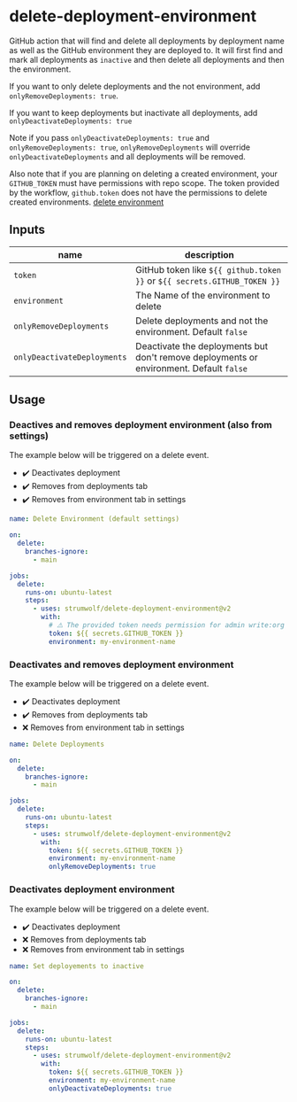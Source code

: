 # delete-deployment-environment

GitHub action that will find and delete all deployments by deployment name as well as the GitHub environment
they are deployed to.
It will first find and mark all deployments as `inactive` and then delete all deployments and then the environment.

If you want to only delete deployments and the not environment, add `onlyRemoveDeployments: true`.

If you want to keep deployments but inactivate all deployments, add `onlyDeactivateDeployments: true`

Note if you pass `onlyDeactivateDeployments: true` and `onlyRemoveDeployments: true`, `onlyRemoveDeployments` will override
`onlyDeactivateDeployments` and all deployments will be removed.

Also note that if you are planning on deleting a created environment, your `GITHUB_TOKEN` must have permissions with repo scope. The token provided by the workflow, `github.token` does not have the permissions to delete created environments. [delete environment](https://docs.github.com/en/rest/reference/repos#delete-an-environment)

## Inputs

| name                        | description                                                                             |
| --------------------------- | --------------------------------------------------------------------------------------- |
| `token`                     | GitHub token like `${{ github.token }}` or `${{ secrets.GITHUB_TOKEN }}`                |
| `environment`               | The Name of the environment to delete                                                   |
| `onlyRemoveDeployments`     | Delete deployments and not the environment. Default `false`                             |
| `onlyDeactivateDeployments` | Deactivate the deployments but don't remove deployments or environment. Default `false` |

## Usage

### Deactives and removes deployment environment (also from settings)
The example below will be triggered on a delete event.

- ✔️ Deactivates deployment
- ✔️ Removes from deployments tab
- ✔️ Removes from environment tab in settings

```yaml
name: Delete Environment (default settings)

on:
  delete:
    branches-ignore:
      - main

jobs:
  delete:
    runs-on: ubuntu-latest
    steps:
      - uses: strumwolf/delete-deployment-environment@v2
        with:
          # ⚠️ The provided token needs permission for admin write:org
          token: ${{ secrets.GITHUB_TOKEN }}
          environment: my-environment-name
```

### Deactivates and removes deployment environment 
The example below will be triggered on a delete event. 

- ✔️ Deactivates deployment
- ✔️ Removes from deployments tab
- ❌ Removes from environment tab in settings

```yaml
name: Delete Deployments

on:
  delete:
    branches-ignore:
      - main

jobs:
  delete:
    runs-on: ubuntu-latest
    steps:
      - uses: strumwolf/delete-deployment-environment@v2
        with:
          token: ${{ secrets.GITHUB_TOKEN }}
          environment: my-environment-name
          onlyRemoveDeployments: true
```

### Deactivates deployment environment
The example below will be triggered on a delete event. 

- ✔️ Deactivates deployment
- ❌ Removes from deployments tab
- ❌ Removes from environment tab in settings

```yaml
name: Set deployements to inactive

on:
  delete:
    branches-ignore:
      - main

jobs:
  delete:
    runs-on: ubuntu-latest
    steps:
      - uses: strumwolf/delete-deployment-environment@v2
        with:
          token: ${{ secrets.GITHUB_TOKEN }}
          environment: my-environment-name
          onlyDeactivateDeployments: true
```
